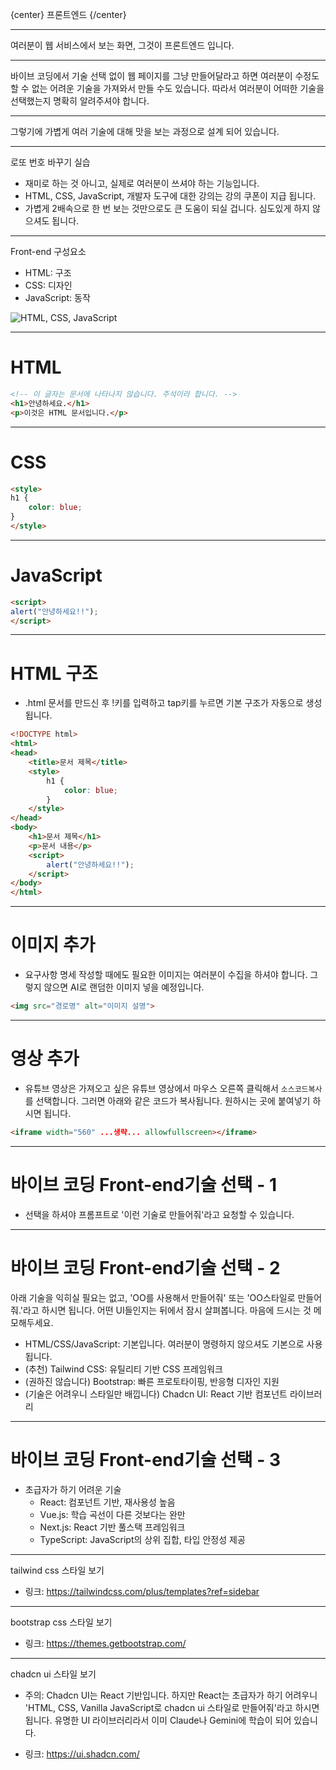 
{center}
프론트엔드
{/center}

---

여러분이 웹 서비스에서 보는 화면, 그것이 프론트엔드 입니다.

---

바이브 코딩에서 기술 선택 없이 웹 페이지를 그냥 만들어달라고 하면 여러분이 수정도 할 수 없는 어려운 기술을 가져와서 만들 수도 있습니다. 따라서 여러분이 어떠한 기술을 선택했는지 명확히 알려주셔야 합니다.

---

그렇기에 가볍게 여러 기술에 대해 맛을 보는 과정으로 설계 되어 있습니다.

---

로또 번호 바꾸기 실습

* 재미로 하는 것 아니고, 실제로 여러분이 쓰셔야 하는 기능입니다.
* HTML, CSS, JavaScript, 개발자 도구에 대한 강의는 강의 쿠폰이 지급 됩니다.
* 가볍게 2배속으로 한 번 보는 것만으로도 큰 도움이 되실 겁니다. 심도있게 하지 않으셔도 됩니다.

---

Front-end 구성요소

* HTML: 구조
* CSS: 디자인
* JavaScript: 동작

![HTML, CSS, JavaScript](https://www.books.weniv.co.kr/images/basecamp-html-css/chapter01/01-5.gif)

---

# HTML

```html
<!-- 이 글자는 문서에 나타나지 않습니다. 주석이라 합니다. -->
<h1>안녕하세요.</h1>
<p>이것은 HTML 문서입니다.</p>
```

---

# CSS

```html
<style>
h1 {
    color: blue;
}
</style>
```

---

# JavaScript

```html
<script>
alert("안녕하세요!!");
</script>
```

---

# HTML 구조

* .html 문서를 만드신 후 !키를 입력하고 tap키를 누르면 기본 구조가 자동으로 생성됩니다.

```html
<!DOCTYPE html>
<html>
<head>
    <title>문서 제목</title>
    <style>
        h1 {
            color: blue;
        }
    </style>
</head>
<body>
    <h1>문서 제목</h1>
    <p>문서 내용</p>
    <script>
        alert("안녕하세요!!");
    </script>
</body>
</html>
```

---

# 이미지 추가

* 요구사항 명세 작성할 때에도 필요한 이미지는 여러분이 수집을 하셔야 합니다. 그렇지 않으면 AI로 랜덤한 이미지 넣을 예정입니다.

```html
<img src="경로명" alt="이미지 설명">
```

---

# 영상 추가

* 유튜브 영상은 가져오고 싶은 유튜브 영상에서 마우스 오른쪽 클릭해서 `소스코드복사`를 선택합니다. 그러면 아래와 같은 코드가 복사됩니다. 원하시는 곳에 붙여넣기 하시면 됩니다.

```md
<iframe width="560" ...생략... allowfullscreen></iframe>
```

---

# 바이브 코딩 Front-end기술 선택 - 1

* 선택을 하셔야 프롬프트로 '이런 기술로 만들어줘'라고 요청할 수 있습니다.

---

# 바이브 코딩 Front-end기술 선택 - 2

아래 기술을 익히실 필요는 없고, 'OO를 사용해서 만들어줘' 또는 'OO스타일로 만들어줘.'라고 하시면 됩니다. 어떤 UI들인지는 뒤에서 잠시 살펴봅니다. 마음에 드시는 것 메모해두세요.

* HTML/CSS/JavaScript: 기본입니다. 여러분이 명령하지 않으셔도 기본으로 사용됩니다.
* (추천) Tailwind CSS: 유틸리티 기반 CSS 프레임워크
* (권하진 않습니다) Bootstrap: 빠른 프로토타이핑, 반응형 디자인 지원
* (기술은 어려우니 스타일만 배낍니다) Chadcn UI: React 기반 컴포넌트 라이브러리

---

# 바이브 코딩 Front-end기술 선택 - 3

* 초급자가 하기 어려운 기술
    * React: 컴포넌트 기반, 재사용성 높음
    * Vue.js: 학습 곡선이 다른 것보다는 완만
    * Next.js: React 기반 풀스택 프레임워크
    * TypeScript: JavaScript의 상위 집합, 타입 안정성 제공

---

tailwind css 스타일 보기

* 링크: https://tailwindcss.com/plus/templates?ref=sidebar

---

bootstrap css 스타일 보기

* 링크: https://themes.getbootstrap.com/

---

chadcn ui 스타일 보기
* 주의: Chadcn UI는 React 기반입니다. 하지만 React는 초급자가 하기 어려우니 'HTML, CSS, Vanilla JavaScript로 chadcn ui 스타일로 만들어줘'라고 하시면 됩니다. 유명한 UI 라이브러리라서 이미 Claude나 Gemini에 학습이 되어 있습니다.

* 링크: https://ui.shadcn.com/